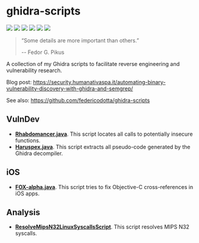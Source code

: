 # ghidra-scripts
[![](https://img.shields.io/github/stars/0xdea/ghidra-scripts.svg?color=yellow)](https://github.com/0xdea/ghidra-scripts)
[![](https://img.shields.io/github/forks/0xdea/ghidra-scripts.svg?color=green)](https://github.com/0xdea/ghidra-scripts)
[![](https://img.shields.io/github/watchers/0xdea/ghidra-scripts.svg?color=red)](https://github.com/0xdea/ghidra-scripts)
[![](https://img.shields.io/badge/license-MIT%20License-red.svg?color=lightgray)](https://opensource.org/licenses/MIT) 
[![](https://img.shields.io/badge/twitter-%400xdea-blue.svg)](https://twitter.com/0xdea)
[![](https://img.shields.io/badge/mastodon-%40raptor-purple.svg)](https://infosec.exchange/@raptor)

> “Some details are more important than others.”
>
> -- Fedor G. Pikus

A collection of my Ghidra scripts to facilitate reverse engineering and vulnerability research.

Blog post: https://security.humanativaspa.it/automating-binary-vulnerability-discovery-with-ghidra-and-semgrep/

See also: https://github.com/federicodotta/ghidra-scripts

## VulnDev
* [**Rhabdomancer.java**](https://github.com/0xdea/ghidra-scripts/blob/main/Rhabdomancer.java). This script locates all calls to potentially insecure functions.
* [**Haruspex.java**](https://github.com/0xdea/ghidra-scripts/blob/main/Haruspex.java). This script extracts all pseudo-code generated by the Ghidra decompiler.

## iOS
* [**FOX-alpha.java**](https://github.com/0xdea/ghidra-scripts/blob/main/FOX-alpha.java). This script tries to fix Objective-C cross-references in iOS apps.

## Analysis
* [**ResolveMipsN32LinuxSyscallsScript**](https://github.com/0xdea/ghidra-scripts/blob/main/ResolveMipsN32LinuxSyscallsScript.java). This script resolves MIPS N32 syscalls.
